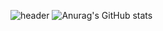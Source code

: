 ![header](https://capsule-render.vercel.app/api?type=cylinder&color=auto&height=100&section=header&text=Seoyoung%20Choi&fontSize=50)
![Anurag's GitHub stats](https://github-readme-stats.vercel.app/api?username=0dina&show_icons=true&theme=prussian)
